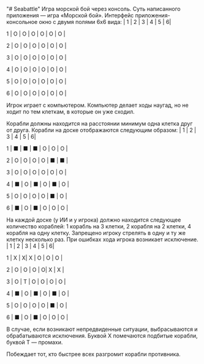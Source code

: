 "# Seabattle" 
Игра морской бой через консоль.
Суть написанного приложения — игра «Морской бой».
Интерфейс приложения-консольное окно с двумя полями 6х6 вида:
    | 1 | 2 | 3 | 4 | 5 | 6|

1 | О | О | О | О | О | О |

2 | О | О | О | О | О | О |

3 | О | О | О | О | О | О |

4 | О | О | О | О | О | О |

5 | О | О | О | О | О | О |

6 | О | О | О | О | О | О |

Игрок играет с компьютером. Компьютер делает ходы наугад, но не ходит по тем клеткам, в которые он уже сходил.

Корабли должны находится на расстоянии минимум одна клетка друг от друга.
Корабли на доске отображаются следующим образом:
   | 1 | 2 | 3 | 4 | 5 | 6|

1 | ■ | ■ | ■ | О | О | О |

2 | О | О | О | О | ■ | ■ |

3 | О | О | О | О | О | О |

4 | ■ | О | ■ | О | ■ | О |

5 | О | О | О | О | ■ | О |

6 | ■ | О | ■ | О | О | О |

На каждой доске (у ИИ и у игрока) должно находится следующее количество кораблей: 1 корабль на 3 клетки, 2 корабля на 2 клетки, 4 корабля на одну клетку.
Запрещено игроку стрелять в одну и ту же клетку несколько раз. При ошибках хода игрока возникает исключение.
   | 1 | 2 | 3 | 4 | 5 | 6|

1 | X | X| X | О | О | О |

2 | О | О | О | О| X | X |

3 | О | T | О | О | О | О |

4 | ■ | О | ■ | О | ■ | О |

5 | О | О | О | О | ■ | О |

6 | ■ | О | ■ | О | О | О |

В случае, если возникают непредвиденные ситуации, выбрасываются и обрабатываются исключения.
Буквой X помечаются подбитые корабли, буквой T — промахи.

Побеждает тот, кто быстрее всех разгромит корабли противника.
